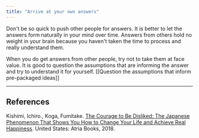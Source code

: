 ```yaml
---
title: "Arrive at your own answers"
---
```


Don't be so quick to push other people for answers. It is better to let the answers form naturally in your mind over time. Answers from others hold no weight in your brain because you haven't taken the time to process and really understand them.

When you do get answers from other people, try not to take them at face value. It is good to question the assumptions that are informing the answer and try to understand it for yourself. [[Question the assumptions that inform pre-packaged ideas]]

---

## References

Kishimi, Ichiro., Koga, Fumitake. [The Courage to Be Disliked: The Japanese Phenomenon That Shows You How to Change Your Life and Achieve Real Happiness](https://www.amazon.com/Courage-Be-Disliked-Phenomenon-Happiness/dp/1501197274). United States: Atria Books, 2018.
